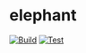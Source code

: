 # elephant

[![Build][build-badge]][build-link]
[![Test][test-badge]][test-link]

[build-link]:           https://github.com/looak/elephant/actions/workflows/build.yml
[test-link]:            https://github.com/looak/elephant/actions/workflows/test.yml
[build-badge]:          https://github.com/looak/elephant/actions/workflows/build.yml/badge.svg
[test-badge]:           https://github.com/looak/elephant/actions/workflows/test.yml/badge.svg